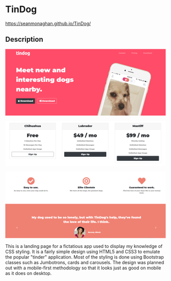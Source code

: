 # TinDog

https://seanmonaghan.github.io/TinDog/

## Description

![overall Image](images/snip.PNG)

![overall Image](images/sniptwo.PNG)

![overall Image](images/snipthree.PNG)



This is a landing page for a fictatious app used to display my knowledge of CSS styling.  It is a fairly simple design using HTML5 and CSS3 to emulate the popular "tinder" application.  Most of the styling is done using Bootstrap classes such as Jumbotrons, cards and carousels.  The design was planned out with a mobile-first methodology so that it looks just as good on mobile as it does on desktop.  

